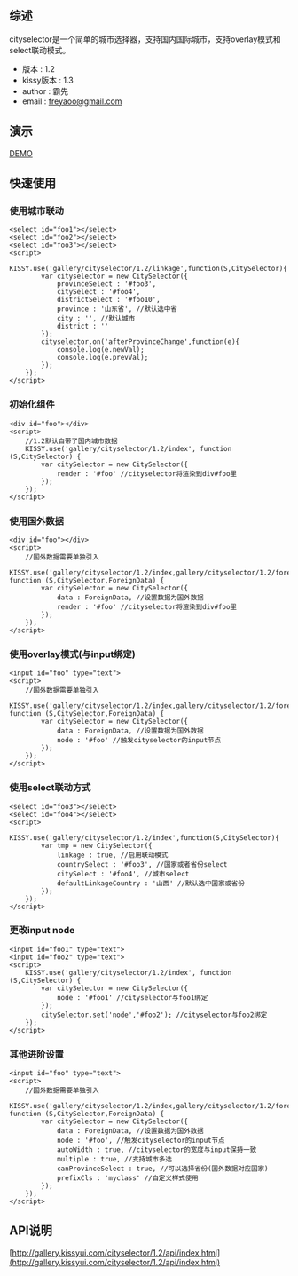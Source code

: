 ## 综述

cityselector是一个简单的城市选择器，支持国内国际城市，支持overlay模式和select联动模式。

- 版本 : 1.2
- kissy版本 : 1.3
- author : 霸先
- email : freyaoo@gmail.com

## 演示

[DEMO](http://gallery.kissyui.com/cityselector/1.2/demo/index.html)

## 快速使用

### 使用城市联动

    <select id="foo1"></select>
    <select id="foo2"></select>
    <select id="foo3"></select>
    <script>
        KISSY.use('gallery/cityselector/1.2/linkage',function(S,CitySelector){
            var cityselector = new CitySelector({
                provinceSelect : '#foo3',
                citySelect : '#foo4',
                districtSelect : '#foo10',
                province : '山东省', //默认选中省
                city : '', //默认城市
                district : ''
            });
            cityselector.on('afterProvinceChange',function(e){
                console.log(e.newVal);
                console.log(e.prevVal);
            });
        });
    </script>

### 初始化组件

	<div id="foo"></div>
	<script>
		//1.2默认自带了国内城市数据
	    KISSY.use('gallery/cityselector/1.2/index', function (S,CitySelector) {
	        var citySelector = new CitySelector({
         		render : '#foo' //cityselector将渲染到div#foo里
         	});
	    });
	</script>

### 使用国外数据

	<div id="foo"></div>
	<script>
		//国外数据需要单独引入
	    KISSY.use('gallery/cityselector/1.2/index,gallery/cityselector/1.2/foreign', function (S,CitySelector,ForeignData) {
	        var citySelector = new CitySelector({
	        	data : ForeignData, //设置数据为国外数据
         		render : '#foo' //cityselector将渲染到div#foo里
         	});
	    });
	</script>

### 使用overlay模式(与input绑定)

	<input id="foo" type="text">
	<script>
		//国外数据需要单独引入
	    KISSY.use('gallery/cityselector/1.2/index,gallery/cityselector/1.2/foreign', function (S,CitySelector,ForeignData) {
	        var citySelector = new CitySelector({
	        	data : ForeignData, //设置数据为国外数据
         		node : '#foo' //触发cityselector的input节点
         	});
	    });
	</script>

### 使用select联动方式

	<select id="foo3"></select>
    <select id="foo4"></select>
    <script>
        KISSY.use('gallery/cityselector/1.2/index',function(S,CitySelector){
            var tmp = new CitySelector({
				linkage : true, //启用联动模式
				countrySelect : '#foo3', //国家或者省份select
				citySelect : '#foo4', //城市select
				defaultLinkageCountry : '山西' //默认选中国家或省份
            });
        });
    </script>

### 更改input node

    <input id="foo1" type="text">
    <input id="foo2" type="text">
    <script>
        KISSY.use('gallery/cityselector/1.2/index', function (S,CitySelector) {
            var citySelector = new CitySelector({
                node : '#foo1' //cityselector与foo1绑定
            });
            citySelector.set('node','#foo2'); //cityselector与foo2绑定
        });
    </script>

### 其他进阶设置

	<input id="foo" type="text">
	<script>
		//国外数据需要单独引入
	    KISSY.use('gallery/cityselector/1.2/index,gallery/cityselector/1.2/foreign', function (S,CitySelector,ForeignData) {
	        var citySelector = new CitySelector({
	        	data : ForeignData, //设置数据为国外数据
         		node : '#foo', //触发cityselector的input节点
         		autoWidth : true, //cityselector的宽度与input保持一致
         		multiple : true, //支持城市多选
         		canProvinceSelect : true, //可以选择省份(国外数据对应国家)
         		prefixCls : 'myclass' //自定义样式使用
         	});
	    });
	</script>

## API说明

[http://gallery.kissyui.com/cityselector/1.2/api/index.html](http://gallery.kissyui.com/cityselector/1.2/api/index.html)
